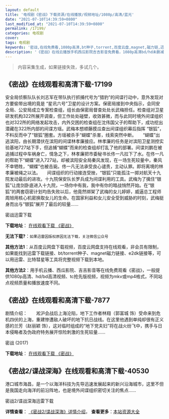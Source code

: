 ```yaml
---
layout: default
title: '电视剧《密战》下载资源/在线播放/视频地址/1080p/高清/蓝光'
date: "2021-07-10T14:39:59+0800"
last_modified_at: "2021-07-10T14:39:59+0800"
permalink: /17199/
categories: 电视剧
cover:
tags: 电视剧
keywords: '密战,在线免费看,1080p高清,bt种子,torrent,百度云盘,magnet,磁力链,迅雷下载资源'
description: '《密战》在线云播放手机西瓜影院吉吉影音免费看，1080p高清bd/hd未删减完整版和tc抢先枪版，mkv/mp4格式，附带bt/torrent种子、magnet/磁力链、百度云盘、网盘资源迅雷下载链接'
---
```


>内容采集生成，如果链接失效，多试几个。


## 《密战》在线观看和高清下载-17199

安全局侦察队队长刘志军在带队执行抓捕代号为“猎豹”的间谍行动中，意外发现对方要偷带出境的竟是 “星讯六号”卫星的设计方案。保密局接到中央指示，会同安全局、公安局成立专案检查组，组长由保密局督查处处长武梅担任。检查组对卫星研发机构322所展开调查，但工作处处碰壁，收效甚微，而与此同时境外间谍组织也对322所的网络发起攻击，内外交困的检查组在沈伟国父子的帮助下，成功挖出潜藏在322所内部的间谍方瑶。武梅本想顺藤摸瓜查出间谍组织幕后指挥 “银狐”，不料反而中了“银狐”圈套。方瑶被杀手“蝴蝶”杀害，线索突然中断。　　“蝴蝶”出逃滨阳，由长期潜伏在滨阳的间谍林孝廉接应。林孝廉的任务是对滨阳卫星测控实验基地727站下手，但追捕“蝴蝶”而来的检查组却打乱了他的部署。间谍刘鹏在被追捕过程中车祸身亡，情急之下，林孝廉把市委秘书长佟一凡拉下了水。在佟一凡的帮助下“蝴蝶”进入727站，却被滨阳安全局秦风发现，在一场生死较量中，秦风不幸牺牲，“蝴蝶”也被击毙。佟一凡无法承受良心谴责，主动认罪。即将离境的林孝廉被绳之以法。　　间谍组织的行动接连受挫，“银狐”只能孤注一掷对航天十九院发动最后的进攻。十九院保安队长罗兵成为间谍利用的工具。武梅为了擒住“银狐”让庞剑卧底进入十九院，一场你中有我，我中有你的暗战悄然开始。在“银狐”的两套窃密计划均告失败以后，他竟然绑架了武梅的女儿婷婷，威逼总工程师周旭用核心机密换取女儿的生命。在国家利益和女儿安全受到威胁的时刻，武梅挺身而出与“银狐”展开了最后的较量……


密战迅雷下载

**下载地址**： [在线观看下载 《密战》](https://www.993dy.com//vod-detail-id-10976.html) 


**无法下载?**：`如果迅雷因版权原因无法下载，关注微信公众号 `

**其他方法1**：从百度云网盘下载视频，百度云网盘支持在线观看，非会员有限制，如果能找到迅雷下载链接、bt/torrent种子、magnet磁力链接、e2dk链接等，可以用迅雷、比特彗星等工具将完整视频下载到本地。

**其他方法2**：用手机云播、西瓜影院、吉吉影音等在线免费观看《密战》，一般提供1080p高清、hd/bd高清视频、tc抢先版视频，视频为mkv或mp4格式，不同站点视频质量和播放速度不同。


## 《密战》在线观看和高清下载-7877

剧情介绍：　　淞沪会战后上海沦陷，地下工作者林翔（郭富城 饰）受命来到危机四伏的上海，重建惨遭敌人破坏的地下抗日战线。在这里他遇到单纯却很有正义感的兰芳（赵丽颖 饰），这对临时组成的“地下党夫妇”将在战火纷飞中，携手与日本侵略者及伪政府特务展开惊险刺激的生死较量……


密战 (2017)

**下载地址**： [在线观看下载 《密战》](https://www.btbtdy.me/btdy/dy11815.html) 


## 《密战2/谍战深海》在线观看和高清下载-40530

港口城市海昌，是一个以海洋科技为先导迅速发展起来的新兴沿海城市，这里不但是我国走向海洋的前沿阵地，也是境外间谍组织密切关注的焦点&hellip;…


密战2/谍战深海迅雷下载

**详情查看**： [《密战2/谍战深海》详情介绍](/movie/40530/)， **查看更多**：[本站资源大全](/movie/t/all/)

